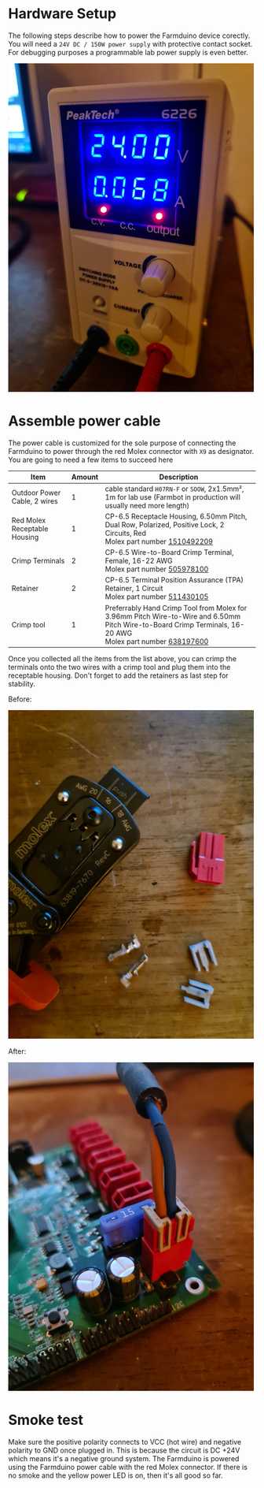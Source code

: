 # Hardware Setup

The following steps describe how to power the Farmduino device corectly. You will need a `24V DC / 150W power supply` with protective contact socket. For debugging purposes a programmable lab power supply is even better.

![crimping](/guides/hardware-setup/power-supply.png)

# Assemble power cable

The power cable is customized for the sole purpose of connecting the Farmduino to power through the red Molex connector with `X9` as designator. You are going to need a few items to succeed here

|Item|Amount|Description|
|-|-|-|
|Outdoor Power Cable, 2 wires|1|cable standard `H07RN-F` or `SOOW`, 2x1.5mm², 1m for lab use (Farmbot in production will usually need more length)|
|Red Molex Receptable Housing|1|CP-6.5 Receptacle Housing, 6.50mm Pitch, Dual Row, Polarized, Positive Lock, 2 Circuits, Red </br>Molex part number [1510492209](https://www.molex.com/molex/products/part-detail/crimp_housings/1510492209)|
|Crimp Terminals|2|CP-6.5 Wire-to-Board Crimp Terminal, Female, 16-22 AWG</br>Molex part number [505978100](https://www.molex.com/molex/products/part-detail/crimp_terminals/0505978100)|
|Retainer|2|CP-6.5 Terminal Position Assurance (TPA) Retainer, 1 Circuit</br>Molex part number [511430105](https://www.molex.com/molex/products/part-detail/accessories/0511430105)|
|Crimp tool|1|Preferrably Hand Crimp Tool from Molex for 3.96mm Pitch Wire-to-Wire and 6.50mm Pitch Wire-to-Board Crimp Terminals, 16-20 AWG</br>Molex part number [638197600](https://www.molex.com/molex/products/part-detail/application_toolin/0638197600)|

Once you collected all the items from the list above, you can crimp the terminals onto the two wires with a crimp tool and plug them into the receptable housing. Don't forget to add the retainers as last step for stability.

Before:

![crimping](/guides/hardware-setup/crimping.png)

After:

![crimping](/guides/hardware-setup/power-board.png)

# Smoke test
Make sure the positive polarity connects to VCC (hot wire) and negative polarity to GND once plugged in. This is because the circuit is DC +24V which means it's a negative ground system. The Farmduino is powered using the Farmduino power cable with the red Molex connector. If there is no smoke and the yellow power LED is on, then it's all good so far.